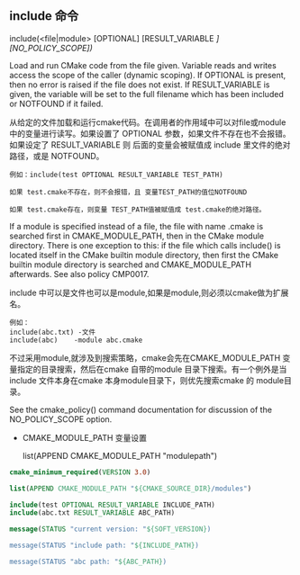## include 命令

include(<file|module> [OPTIONAL] [RESULT_VARIABLE <VAR>] [NO_POLICY_SCOPE])

Load and run CMake code from the file given. Variable reads and writes access the scope of the caller (dynamic scoping). If OPTIONAL is present, then no error is raised if the file does not exist. If RESULT_VARIABLE is given, the variable will be set to the full filename which has been included or NOTFOUND if it failed.

从给定的文件加载和运行cmake代码。在调用者的作用域中可以对file或module中的变量进行读写。如果设置了 OPTIONAL 参数，如果文件不存在也不会报错。如果设定了 RESULT_VARIABLE 则 后面的变量会被赋值成 include 里文件的绝对路径，或是 NOTFOUND。

    例如：include(test OPTIONAL RESULT_VARIABLE TEST_PATH)

    如果 test.cmake不存在，则不会报错，且 变量TEST_PATH的值位NOTFOUND

    如果 test.cmake存在，则变量 TEST_PATH值被赋值成 test.cmake的绝对路径。


If a module is specified instead of a file, the file with name <modulename>.cmake is searched first in CMAKE_MODULE_PATH, then in the CMake module directory. There is one exception to this: if the file which calls include() is located itself in the CMake builtin module directory, then first the CMake builtin module directory is searched and CMAKE_MODULE_PATH afterwards. See also policy CMP0017.

include 中可以是文件也可以是module,如果是module,则必须以cmake做为扩展名。

    例如：
    include(abc.txt) -文件
    include(abc)    -module abc.cmake

不过采用module,就涉及到搜索策略，cmake会先在CMAKE_MODULE_PATH 变量指定的目录搜索，然后在cmake 自带的module 目录下搜索。有一个例外是当 include 文件本身在cmake
本身module目录下，则优先搜索cmake 的 module目录。

See the cmake_policy() command documentation for discussion of the NO_POLICY_SCOPE option.


* CMAKE_MODULE_PATH 变量设置

    list(APPEND CMAKE_MODULE_PATH "modulepath")


```cmake
cmake_minimum_required(VERSION 3.0)

list(APPEND CMAKE_MODULE_PATH "${CMAKE_SOURCE_DIR}/modules")

include(test OPTIONAL RESULT_VARIABLE INCLUDE_PATH)
include(abc.txt RESULT_VARIABLE ABC_PATH)

message(STATUS "current version: "${SOFT_VERSION})

message(STATUS "include path: "${INCLUDE_PATH})

message(STATUS "abc path: "${ABC_PATH})


```